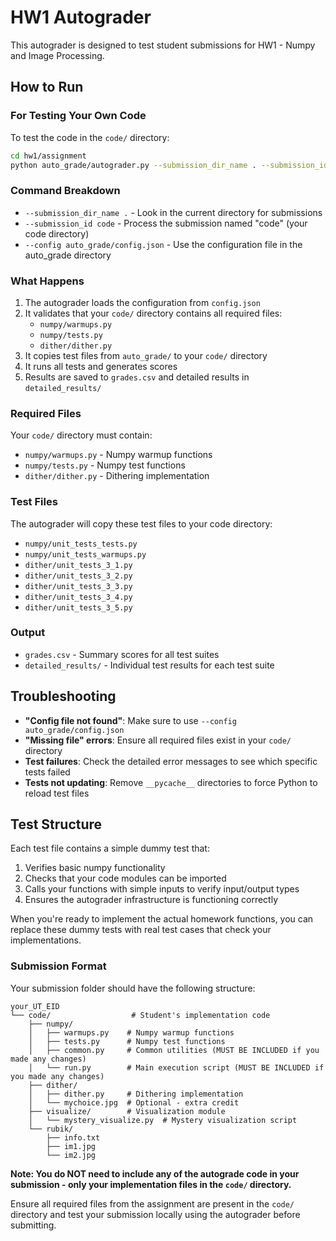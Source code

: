 # HW1 Autograder

This autograder is designed to test student submissions for HW1 - Numpy and Image Processing.

## How to Run

### For Testing Your Own Code

To test the code in the `code/` directory:

```bash
cd hw1/assignment
python auto_grade/autograder.py --submission_dir_name . --submission_id code --config auto_grade/config.json
```

### Command Breakdown

- `--submission_dir_name .` - Look in the current directory for submissions
- `--submission_id code` - Process the submission named "code" (your code directory)
- `--config auto_grade/config.json` - Use the configuration file in the auto_grade directory

### What Happens

1. The autograder loads the configuration from `config.json`
2. It validates that your `code/` directory contains all required files:
   - `numpy/warmups.py`
   - `numpy/tests.py` 
   - `dither/dither.py`
3. It copies test files from `auto_grade/` to your `code/` directory
4. It runs all tests and generates scores 
5. Results are saved to `grades.csv` and detailed results in `detailed_results/`

### Required Files

Your `code/` directory must contain:
- `numpy/warmups.py` - Numpy warmup functions
- `numpy/tests.py` - Numpy test functions  
- `dither/dither.py` - Dithering implementation

### Test Files

The autograder will copy these test files to your code directory:
- `numpy/unit_tests_tests.py` 
- `numpy/unit_tests_warmups.py`
- `dither/unit_tests_3_1.py`  
- `dither/unit_tests_3_2.py`  
- `dither/unit_tests_3_3.py`  
- `dither/unit_tests_3_4.py`  
- `dither/unit_tests_3_5.py`

### Output

- `grades.csv` - Summary scores for all test suites
- `detailed_results/` - Individual test results for each test suite

## Troubleshooting

- **"Config file not found"**: Make sure to use `--config auto_grade/config.json`
- **"Missing file" errors**: Ensure all required files exist in your `code/` directory
- **Test failures**: Check the detailed error messages to see which specific tests failed
- **Tests not updating**: Remove `__pycache__` directories to force Python to reload test files

## Test Structure

Each test file contains a simple dummy test that:
1. Verifies basic numpy functionality
2. Checks that your code modules can be imported
3. Calls your functions with simple inputs to verify input/output types
4. Ensures the autograder infrastructure is functioning correctly

When you're ready to implement the actual homework functions, you can replace these dummy tests with real test cases that check your implementations.


### Submission Format

Your submission folder should have the following structure:

```
your_UT_EID
└── code/                  # Student's implementation code
    ├── numpy/
    │   ├── warmups.py    # Numpy warmup functions
    │   ├── tests.py      # Numpy test functions
    │   ├── common.py     # Common utilities (MUST BE INCLUDED if you made any changes)
    │   └── run.py        # Main execution script (MUST BE INCLUDED if you made any changes)
    ├── dither/
    │   ├── dither.py     # Dithering implementation
    │   └── mychoice.jpg  # Optional - extra credit  
    ├── visualize/        # Visualization module
    │   └── mystery_visualize.py  # Mystery visualization script
    └── rubik/
        ├── info.txt
        ├── im1.jpg
        └── im2.jpg
```

**Note: You do NOT need to include any of the autograde code in your submission - only your implementation files in the `code/` directory.**

Ensure all required files from the assignment are present in the `code/` directory and test your submission locally using the autograder before submitting.



